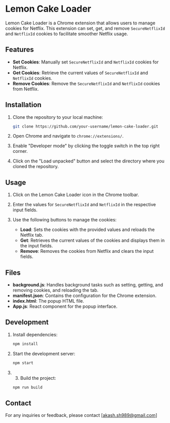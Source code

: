 # Lemon Cake Loader

Lemon Cake Loader is a Chrome extension that allows users to manage cookies for Netflix. This extension can set, get, and remove `SecureNetflixId` and `NetflixId` cookies to facilitate smoother Netflix usage.

## Features

-   **Set Cookies**: Manually set `SecureNetflixId` and `NetflixId` cookies for Netflix.
-   **Get Cookies**: Retrieve the current values of `SecureNetflixId` and `NetflixId` cookies.
-   **Remove Cookies**: Remove the `SecureNetflixId` and `NetflixId` cookies from Netflix.

## Installation

1. Clone the repository to your local machine:

    ```bash
    git clone https://github.com/your-username/lemon-cake-loader.git
    ```

2. Open Chrome and navigate to `chrome://extensions/`.

3. Enable "Developer mode" by clicking the toggle switch in the top right corner.

4. Click on the "Load unpacked" button and select the directory where you cloned the repository.

## Usage

1. Click on the Lemon Cake Loader icon in the Chrome toolbar.

2. Enter the values for `SecureNetflixId` and `NetflixId` in the respective input fields.

3. Use the following buttons to manage the cookies:
    - **Load**: Sets the cookies with the provided values and reloads the Netflix tab.
    - **Get**: Retrieves the current values of the cookies and displays them in the input fields.
    - **Remove**: Removes the cookies from Netflix and clears the input fields.

## Files

-   **background.js**: Handles background tasks such as setting, getting, and removing cookies, and reloading the tab.
-   **manifest.json**: Contains the configuration for the Chrome extension.
-   **index.html**: The popup HTML file.
-   **App.js**: React component for the popup interface.

## Development

1. Install dependencies:

    ```bash
    npm install
    ```

2. Start the development server:

    ```bash
    npm start
    ```

3.  3. Build the project:

    ```bash
    npm run build
    ```

## Contact

For any inquiries or feedback, please contact [akash.sh989@gmail.com]
